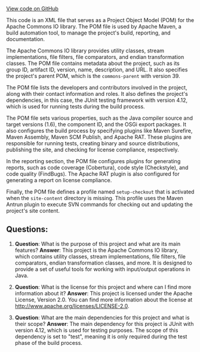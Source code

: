 [View code on GitHub](https://github.com/ergoplatform/ergo/target/streams/_global/assemblyOption/_global/streams/assembly/5370c0b91b1e0c7690e449b870c7f9c57f3b5d93_2852e6e05fbb95076fc091f6d1780f1f8fe35e0f_da39a3ee5e6b4b0d3255bfef95601890afd80709/META-INF/maven/commons-io/commons-io/pom.xml)

This code is an XML file that serves as a Project Object Model (POM) for the Apache Commons IO library. The POM file is used by Apache Maven, a build automation tool, to manage the project's build, reporting, and documentation.

The Apache Commons IO library provides utility classes, stream implementations, file filters, file comparators, and endian transformation classes. The POM file contains metadata about the project, such as its group ID, artifact ID, version, name, description, and URL. It also specifies the project's parent POM, which is the `commons-parent` with version 39.

The POM file lists the developers and contributors involved in the project, along with their contact information and roles. It also defines the project's dependencies, in this case, the JUnit testing framework with version 4.12, which is used for running tests during the build process.

The POM file sets various properties, such as the Java compiler source and target versions (1.6), the component ID, and the OSGi export packages. It also configures the build process by specifying plugins like Maven Surefire, Maven Assembly, Maven SCM Publish, and Apache RAT. These plugins are responsible for running tests, creating binary and source distributions, publishing the site, and checking for license compliance, respectively.

In the reporting section, the POM file configures plugins for generating reports, such as code coverage (Cobertura), code style (Checkstyle), and code quality (FindBugs). The Apache RAT plugin is also configured for generating a report on license compliance.

Finally, the POM file defines a profile named `setup-checkout` that is activated when the `site-content` directory is missing. This profile uses the Maven Antrun plugin to execute SVN commands for checking out and updating the project's site content.
## Questions: 
 1. **Question**: What is the purpose of this project and what are its main features?
   **Answer**: This project is the Apache Commons IO library, which contains utility classes, stream implementations, file filters, file comparators, endian transformation classes, and more. It is designed to provide a set of useful tools for working with input/output operations in Java.

2. **Question**: What is the license for this project and where can I find more information about it?
   **Answer**: This project is licensed under the Apache License, Version 2.0. You can find more information about the license at http://www.apache.org/licenses/LICENSE-2.0.

3. **Question**: What are the main dependencies for this project and what is their scope?
   **Answer**: The main dependency for this project is JUnit with version 4.12, which is used for testing purposes. The scope of this dependency is set to "test", meaning it is only required during the test phase of the build process.